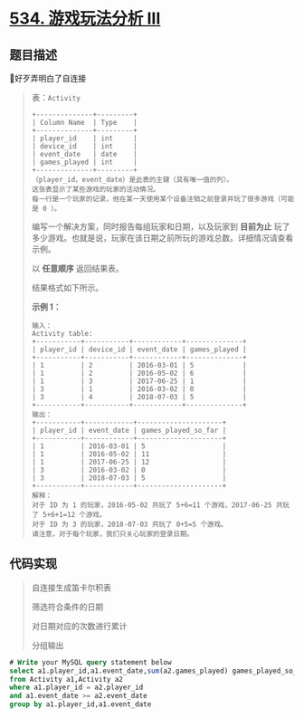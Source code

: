 # [534. 游戏玩法分析 III](https://leetcode.cn/problems/game-play-analysis-iii/)

## 题目描述

:dog:好歹弄明白了自连接

> 表：`Activity`
>
> ```
> +--------------+---------+
> | Column Name  | Type    |
> +--------------+---------+
> | player_id    | int     |
> | device_id    | int     |
> | event_date   | date    |
> | games_played | int     |
> +--------------+---------+
> （player_id，event_date）是此表的主键（具有唯一值的列）。
> 这张表显示了某些游戏的玩家的活动情况。
> 每一行是一个玩家的记录，他在某一天使用某个设备注销之前登录并玩了很多游戏（可能是 0 ）。
> ```
>
>  
>
> 编写一个解决方案，同时报告每组玩家和日期，以及玩家到 **目前为止** 玩了多少游戏。也就是说，玩家在该日期之前所玩的游戏总数。详细情况请查看示例。
>
> 以 **任意顺序** 返回结果表。
>
> 结果格式如下所示。
>
>  
>
> **示例 1：**
>
> ```
> 输入：
> Activity table:
> +-----------+-----------+------------+--------------+
> | player_id | device_id | event_date | games_played |
> +-----------+-----------+------------+--------------+
> | 1         | 2         | 2016-03-01 | 5            |
> | 1         | 2         | 2016-05-02 | 6            |
> | 1         | 3         | 2017-06-25 | 1            |
> | 3         | 1         | 2016-03-02 | 0            |
> | 3         | 4         | 2018-07-03 | 5            |
> +-----------+-----------+------------+--------------+
> 输出：
> +-----------+------------+---------------------+
> | player_id | event_date | games_played_so_far |
> +-----------+------------+---------------------+
> | 1         | 2016-03-01 | 5                   |
> | 1         | 2016-05-02 | 11                  |
> | 1         | 2017-06-25 | 12                  |
> | 3         | 2016-03-02 | 0                   |
> | 3         | 2018-07-03 | 5                   |
> +-----------+------------+---------------------+
> 解释：
> 对于 ID 为 1 的玩家，2016-05-02 共玩了 5+6=11 个游戏，2017-06-25 共玩了 5+6+1=12 个游戏。
> 对于 ID 为 3 的玩家，2018-07-03 共玩了 0+5=5 个游戏。
> 请注意，对于每个玩家，我们只关心玩家的登录日期。
> ```

## 代码实现

> 自连接生成笛卡尔积表
>
> 筛选符合条件的日期
>
> 对日期对应的次数进行累计
>
> 分组输出

```sql
# Write your MySQL query statement below
select a1.player_id,a1.event_date,sum(a2.games_played) games_played_so_far
from Activity a1,Activity a2
where a1.player_id = a2.player_id
and a1.event_date >= a2.event_date
group by a1.player_id,a1.event_date
```

